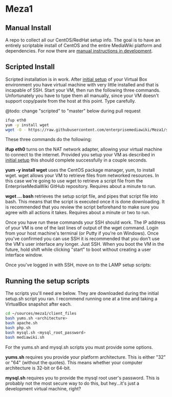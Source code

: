 # Meza1

## Manual Install
A repo to collect all our CentOS/RedHat setup info. The goal is to have an entirely scriptable install of CentOS and the entire MediaWiki platform and dependencies. For now there are [manual instructions in development](manual/README.md).

## Scripted Install
Scripted installation is in work. After [initial setup](manual/1.0-SettingUpVirtualBox.md) of your Virtual Box environment you have virtual machine with very little installed and that is incapable of SSH. Start your VM, then run the following three commands. Unfortunately you have to type them all manually, since your VM doesn't support copy/paste from the host at this point. Type carefully.

@todo: change "scripted" to "master" below during pull request

```bash
ifup eth0
yum -y install wget
wget -O - https://raw.githubusercontent.com/enterprisemediawiki/Meza1/scripted/setup.sh | bash
```

These three commands do the following:

**ifup eth0** turns on the NAT network adapter, allowing your virtual machine to connect to the internet. Provided you setup your VM as described in [initial setup](manual/1.0-SettingUpVirtualBox.md) this should complete successfully in a couple seconds.

**yum -y install wget** uses the CentOS package manager, yum, to install wget. wget allows your VM to retrieve files from networked resources. In this case we're going to use wget to retrieve a script file from the EnterpriseMediaWiki GitHub repository. Requires about a minute to run.

**wget ... bash** retrieves the setup script file, and pipes that script file into bash. This means that the script is executed once it is done downloading. It is recommended that you review the script beforehand to make sure you agree with all actions it takes. Requires about a minute or two to run.

Once you have run these commands your SSH should work. The IP address of your VM is one of the last lines of output of the wget command. Login from your host machine's terminal (or Putty if you're on Windows). Once you've confirmed you can use SSH it is recommended that you don't use the VM's user interface any longer. Just SSH. When you boot the VM in the future, hold shift while clicking "start" to boot without creating a user interface window.

Once you've logged in with SSH, move on to the LAMP setup scripts:

## Running the setup scripts

The scripts you'll need are below. They are downloaded during the initial setup.sh script you ran. I recommend running one at a time and taking a VirtualBox snapshot after each.

```bash
cd ~/sources/meza1/client_files
bash yums.sh <architecture>
bash apache.sh
bash php.sh
bash mysql.sh <mysql_root_password>
bash mediawiki.sh
```

For the yums.sh and mysql.sh scripts you must provide some options.

**yums.sh** requires you provide your platform architecture. This is either "32" or "64" (without the quotes). This means whether your computer architecture is 32-bit or 64-bit.

**mysql.sh** requires you to provide the mysql root user's password. This is probably not the most secure way to do this, but hey...it's just a development virtual machine, right?